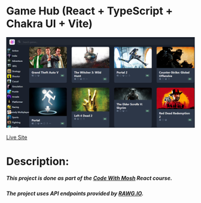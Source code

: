 # Game Hub (React + TypeScript + Chakra UI + Vite)

![game_hub_landing_page](./src/assets/game_hub.png)

[Live Site](https://game-hub2-khaki.vercel.app/)

# Description:
##### This project is done as part of the [Code With Mosh](https://codewithmosh.com) React course. 
##### The project uses API endpoints provided by [RAWG.IO](https://rawg.io/apidocs).
